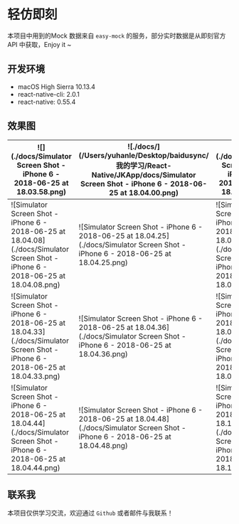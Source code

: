 # 轻仿即刻

本项目中用到的Mock 数据来自 `easy-mock` 的服务，部分实时数据是从即刻官方API 中获取，Enjoy it ~

## 开发环境

* macOS High Sierra 10.13.4
* react-native-cli: 2.0.1
* react-native: 0.55.4

## 效果图

| ![](./docs/Simulator Screen Shot - iPhone 6 - 2018-06-25 at 18.03.58.png) | ![./docs/](/Users/yuhanle/Desktop/baidusync/我的学习/React-Native/JKApp/docs/Simulator Screen Shot - iPhone 6 - 2018-06-25 at 18.04.00.png) | ![](./docs/Simulator Screen Shot - iPhone 6 - 2018-06-25 at 18.04.03.png) |
| ------------------------------------------------------------ | ------------------------------------------------------------ | ------------------------------------------------------------ |
| ![Simulator Screen Shot - iPhone 6 - 2018-06-25 at 18.04.08](./docs/Simulator Screen Shot - iPhone 6 - 2018-06-25 at 18.04.08.png) | ![Simulator Screen Shot - iPhone 6 - 2018-06-25 at 18.04.25](./docs/Simulator Screen Shot - iPhone 6 - 2018-06-25 at 18.04.25.png) | ![Simulator Screen Shot - iPhone 6 - 2018-06-25 at 18.04.28](./docs/Simulator Screen Shot - iPhone 6 - 2018-06-25 at 18.04.28.png) |
| ![Simulator Screen Shot - iPhone 6 - 2018-06-25 at 18.04.33](./docs/Simulator Screen Shot - iPhone 6 - 2018-06-25 at 18.04.33.png) | ![Simulator Screen Shot - iPhone 6 - 2018-06-25 at 18.04.36](./docs/Simulator Screen Shot - iPhone 6 - 2018-06-25 at 18.04.36.png) | ![Simulator Screen Shot - iPhone 6 - 2018-06-25 at 18.04.40](./docs/Simulator Screen Shot - iPhone 6 - 2018-06-25 at 18.04.40.png) |
| ![Simulator Screen Shot - iPhone 6 - 2018-06-25 at 18.04.44](./docs/Simulator Screen Shot - iPhone 6 - 2018-06-25 at 18.04.44.png) | ![Simulator Screen Shot - iPhone 6 - 2018-06-25 at 18.04.48](./docs/Simulator Screen Shot - iPhone 6 - 2018-06-25 at 18.04.48.png) | ![Simulator Screen Shot - iPhone 6 - 2018-06-25 at 18.14.09](./docs/Simulator Screen Shot - iPhone 6 - 2018-06-25 at 18.14.09.png) |

## 联系我

本项目仅供学习交流，欢迎通过 `Github` 或者邮件与我联系！
